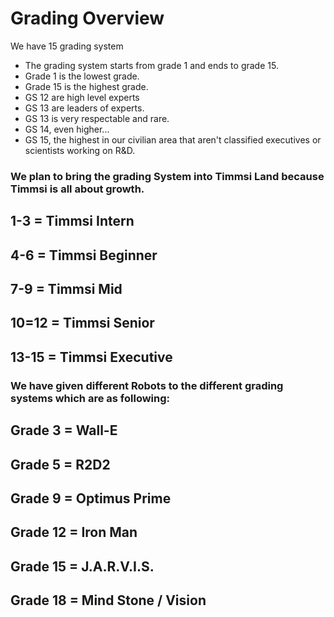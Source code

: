# Grading Overview

We have 15 grading system
* The grading system starts from grade 1 and ends to grade 15.
* Grade 1 is the lowest grade.
* Grade 15 is the highest grade.
* GS 12 are high level experts
* GS 13 are leaders of experts.
* GS 13 is very respectable and rare.
* GS 14, even higher... 
* GS 15, the highest in our civilian area that aren't classified executives or scientists working on R&D.




### We plan to bring the grading System into Timmsi Land because Timmsi is all about growth.
## 1-3 = Timmsi Intern
## 4-6 = Timmsi Beginner
## 7-9 = Timmsi Mid
## 10=12 = Timmsi Senior
## 13-15 = Timmsi Executive

### We have given different Robots to the different grading systems which are as following:
## Grade 3 = Wall-E
## Grade 5 = R2D2
## Grade 9 = Optimus Prime
## Grade 12 = Iron Man
## Grade 15 = J.A.R.V.I.S.
## Grade 18 = Mind Stone / Vision

